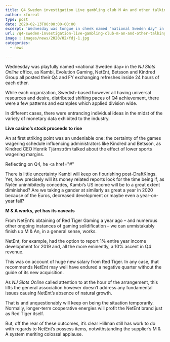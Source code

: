 ```yaml
---
title: Q4 Sweden investigation Live gambling club M An and other talking points
author: xforeal 
type: post
date: 2020-02-13T00:00:00+00:00
excerpt: 'Wednesday was tongue in cheek named "national Sweden day" in the NJ Slots Online office, as Kambi, Evolution Gaming, NetEnt, Betsson and Kindred Group all posted their Q4 and FY exchanging refreshes inside 24 hours of each other '
url: /q4-sweden-investigation-live-gambling-club-m-an-and-other-talking-points/
image : images/news/2020/02/fdj-1.jpg
categories:
  - news

---
```

Wednesday was playfully named &#171;national Sweden day&#187; in the _NJ Slots Online_ office, as Kambi, Evolution Gaming, NetEnt, Betsson and Kindred Group all posted their Q4 and FY exchanging refreshes inside 24 hours of each other.

While each organization, Swedish-based however all having universal resources and desire, distributed shifting paces of Q4 achievement, there were a few patterns and examples which applied division wide.

In different cases, there were entrancing individual ideas in the midst of the variety of monetary data exhibited to the industry.

**Live casino&rsquo;s stock proceeds to rise**

An at first striking point was an undeniable one: the certainty of the games wagering schedule influencing administrators like Kindred and Betsson, as Kindred CEO Henrik Tj&auml;rnstr&ouml;m talked about the effect of lower sports wagering margins.

Reflecting on Q4, he <a href="#"

There is little uncertainty Kambi will keep on flourishing post-DraftKings. Yet, how precisely will its money related reports look for the time being if, as Nyl&eacute;n uninhibitedly concedes, Kambi&rsquo;s US income will be to a great extent diminished? Are we taking a gander at similarly as great a year in 2020 because of the Euros, decreased development or maybe even a year-on-year fall?

**M & A works, yet has its caveats**

From NetEnt&rsquo;s obtaining of Red Tiger Gaming a year ago &ndash; and numerous other ongoing instances of gaming solidification &ndash; we can unmistakably finish up M & An, in a general sense, works.

NetEnt, for example, had the option to report 1&percnt; entire year income development for 2019 and, all the more eminently, a 10&percnt; ascent in Q4 revenue.

This was on account of huge new salary from Red Tiger. In any case, that recommends NetEnt may well have endured a negative quarter without the guide of its new acquisition.

As _NJ Slots Online_ called attention to at the hour of the arrangement, this lifts the general association however doesn&#8217;t address any fundamental issues causing NetEnt&rsquo;s absence of natural growth.

That is and unquestionably will keep on being the situation temporarily. Normally, longer-term cooperative energies will profit the NetEnt brand just as Red Tiger itself.

But, off the rear of these outcomes, it&rsquo;s clear Hillman still has work to do with regards to NetEnt&rsquo;s possess items, notwithstanding the supplier&rsquo;s M & A system meriting colossal applause.